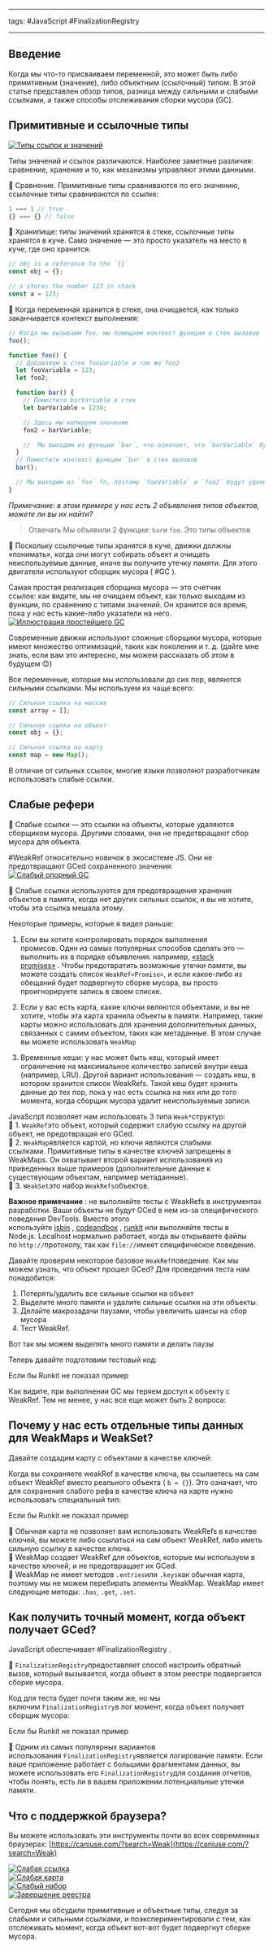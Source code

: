 ____

tags: #JavaScript #FinalizationRegistry

_____
## Введение

Когда мы что-то присваиваем переменной, это может быть либо примитивным (значение), либо объектным (ссылочный) типом.
В этой статье представлен обзор типов, разница между сильными и слабыми ссылками, а также способы отслеживания сборки мусора (GC).

## Примитивные и ссылочные типы

[![Типы ссылок и значений](https://res.cloudinary.com/practicaldev/image/fetch/s--xhEsicxE--/c_limit%2Cf_auto%2Cfl_progressive%2Cq_auto%2Cw_880/https://dev-to-uploads.s3.amazonaws.com/uploads/articles/w0jk7vfdqz4jvgf1umv7.png)](https://res.cloudinary.com/practicaldev/image/fetch/s--xhEsicxE--/c_limit%2Cf_auto%2Cfl_progressive%2Cq_auto%2Cw_880/https://dev-to-uploads.s3.amazonaws.com/uploads/articles/w0jk7vfdqz4jvgf1umv7.png)

Типы значений и ссылок различаются. Наиболее заметные различия: сравнение, хранение и то, как механизмы управляют этими данными.

📝 Сравнение. Примитивные типы сравниваются по его значению, ссылочные типы сравниваются по ссылке:  

```javascript
1 === 1 // true
{} === {} // false
```

📝 Хранилище: типы значений хранятся в стеке, ссылочные типы хранятся в куче. Само значение — это просто указатель на место в куче, где оно хранится.  

```javascript
// obj is a reference to the `{}`
const obj = {};

// a stores the number 123 in stack
const a = 123;
```

📝 Когда переменная хранится в стеке, она очищается, как только заканчивается контекст выполнения:  

```javascript
// Когда мы вызываем foo, мы помещаем контекст функции в стек вызовов
foo();

function foo() {
  // Добавляем в стек fooVariable и так же foo2
  let fooVariable = 123;
  let foo2;

  function bar() {
    // Поместите barVariable в стек
    let barVariable = 1234;

    // Здесь мы копируем значение
    foo2 = barVariable;

    //  Мы выходим из функции `bar`, что означает, что `barVariable` будет удалена
  }
  // Поместите контекст функции `bar` в стек вызовов
  bar();

  // Мы выходим из `foo` fn, поэтому `fooVariable` и `foo2` будут удалены
}
```

_Примечание: в этом примере у нас есть 2 объявления типов объектов, можете ли вы их найти?_

> Отвечать
	Мы объявили 2 функции: `bar`и `foo`. Это типы объектов
  
📝 Поскольку ссылочные типы хранятся в куче, движки должны «понимать», когда они могут собирать объект и очищать неиспользуемые данные, иначе вы получите утечку памяти. Для этого двигатели используют сборщик мусора ( #GC ).

Самая простая реализация сборщика мусора — это счетчик ссылок: как видите, мы не очищаем объект, как только выходим из функции, по сравнению с типами значений. Он хранится все время, пока у нас есть какие-либо указатели на него.  
[![Иллюстрация простейшего GC](https://res.cloudinary.com/practicaldev/image/fetch/s--GmP3DXbn--/c_limit%2Cf_auto%2Cfl_progressive%2Cq_auto%2Cw_880/https://dev-to-uploads.s3.amazonaws.com/uploads/articles/vhgqlmv0newv2chfocw2.png)](https://res.cloudinary.com/practicaldev/image/fetch/s--GmP3DXbn--/c_limit%2Cf_auto%2Cfl_progressive%2Cq_auto%2Cw_880/https://dev-to-uploads.s3.amazonaws.com/uploads/articles/vhgqlmv0newv2chfocw2.png)  

Современные движки используют сложные сборщики мусора, которые имеют множество оптимизаций, таких как поколения и т. д. (дайте мне знать, если вам это интересно, мы можем рассказать об этом в будущем 😊)

Все переменные, которые мы использовали до сих пор, являются сильными ссылками. Мы используем их чаще всего:  

```javascript
// Сильная ссылка на массив
const array = []; 

// Сильная ссылка на объект
const obj = {};

// Сильная ссылка на карту
const map = new Map();
```

В отличие от сильных ссылок, многие языки позволяют разработчикам использовать слабые ссылки.

## Слабые рефери

📝 Слабые ссылки — это ссылки на объекты, которые удаляются сборщиком мусора. Другими словами, они не предотвращают сбор мусора для объекта.

#WeakRef относительно новичок в экосистеме JS. Они не предотвращают GCed сохраненного значения:  
[![Слабый опорный GC](https://res.cloudinary.com/practicaldev/image/fetch/s--11QEIPoK--/c_limit%2Cf_auto%2Cfl_progressive%2Cq_auto%2Cw_880/https://dev-to-uploads.s3.amazonaws.com/uploads/articles/vec5nogk8e4u8jobg1xw.png)](https://res.cloudinary.com/practicaldev/image/fetch/s--11QEIPoK--/c_limit%2Cf_auto%2Cfl_progressive%2Cq_auto%2Cw_880/https://dev-to-uploads.s3.amazonaws.com/uploads/articles/vec5nogk8e4u8jobg1xw.png)

📝 Слабые ссылки используются для предотвращения хранения объектов в памяти, когда нет других сильных ссылок, и вы не хотите, чтобы эта ссылка мешала этому.

Некоторые примеры, которые я видел раньше:

1.  Если вы хотите контролировать порядок выполнения промисов. Один из самых популярных способов сделать это — выполнить их в порядке объявления: например, [«stack promises»](https://www.npmjs.com/package/stack-promises) . Чтобы предотвратить возможные утечки памяти, вы можете создать список `WeakRef<Promise>`, и если какое-либо из обещаний будет подвергнуто сборке мусора, вы просто проигнорируете запись в своем списке.
    
2.  Если у вас есть карта, какие ключи являются объектами, и вы не хотите, чтобы эта карта хранила объекты в памяти. Например, такие карты можно использовать для хранения дополнительных данных, связанных с самим объектом, таких как метаданные. В этом случае вы можете использовать `WeakMap`
    
3.  Временные кеши: у нас может быть кеш, который имеет ограничение на максимальное количество записей внутри кеша (например, LRU). Другой вариант использования — создать кеш, в котором хранится список WeakRefs. Такой кеш будет хранить данные до тех пор, пока у нас есть ссылка на них или до того момента, когда сборщик мусора удалит неиспользуемые записи.

JavaScript позволяет нам использовать 3 типа `Weak*`структур:  
📝 1. `WeakRef`это объект, который содержит слабую ссылку на другой объект, не предотвращая его GCed.  
📝 2. `WeakMap`является картой, но ключи являются слабыми ссылками. Примитивные типы в качестве ключей запрещены в WeakMaps. Он охватывает второй вариант использования из приведенных выше примеров (дополнительные данные к существующим объектам, например метаданные).  
📝 3. `WeakSet`это набор `WeakRefs`объектов.

**Важное примечание** : не выполняйте тесты с WeakRefs в инструментах разработки. Ваши объекты не будут GCed в нем из-за специфического поведения DevTools. Вместо этого используйте [jsbin](https://jsbin.com/) , [codeandbox](https://codesandbox.io/) , [runkit](https://runkit.com/) или выполняйте тесты в Node.js. Localhost нормально работает, когда вы открываете файлы по `http://`протоколу, так как `file://`имеет специфическое поведение.

Давайте проверим некоторое базовое `WeakRef`поведение. Как мы можем узнать, что объект прошел GCed? Для проведения теста нам понадобится:
1.  Потерять/удалить все сильные ссылки на объект
2.  Выделите много памяти и удалите сильные ссылки на эти объекты.
3.  Делайте макрозадачи паузами, чтобы увеличить шансы на сбор мусора
4.  Тест WeakRef.

Вот так мы можем выделять много памяти и делать паузы  

Теперь давайте подготовим тестовый код:

Если бы Runkit не показал пример  

Как видите, при выполнении GC мы теряем доступ к объекту с WeakRef. Тем не менее, у нас все еще может быть 2 вопроса:

## Почему у нас есть отдельные типы данных для WeakMaps и WeakSet?

Давайте создадим карту с объектами в качестве ключей:  

Когда вы сохраняете weakRef в качестве ключа, вы ссылаетесь на сам объект WeakRef вместо реального объекта ( `b = {}`). Это означает, что для сохранения слабого рефа в качестве ключа на карте нужно использовать специальный тип:  

Если бы Runkit не показал пример  

📝 Обычная карта не позволяет вам использовать WeakRefs в качестве ключей, вы можете либо ссылаться на сам объект WeakRef, либо иметь сильную ссылку в качестве ключа.  
📝 WeakMap создает WeakRef для объектов, которые мы используем в качестве ключей, и не предотвращает их GCed.  
📝 WeakMap не имеет методов `.entries`или `.keys`как обычная карта, поэтому мы не можем перебирать элементы WeakMap. WeakMap имеет следующие методы: `.has`, `.get`, `.set`.

## Как получить точный момент, когда объект получает GCed?

JavaScript обеспечивает #FinalizationRegistry .

📝 `FinalizationRegistry`предоставляет способ настроить обратный вызов, который вызывается, когда объект в этом реестре подвергается сборке мусора.

Код для теста будет почти таким же, но мы включим `FinalizationRegistry`в лог момент, когда объект получает сборщик мусора:

Если бы Runkit не показал пример 
  
📝 Одним из самых популярных вариантов использования `FinalizationRegistry`является логирование памяти. Если ваше приложение работает с большими фрагментами данных, вы можете использовать его `FinalizationRegistry`для создания отчетов, чтобы понять, есть ли в вашем приложении потенциальные утечки памяти.

## Что с поддержкой браузера?

Вы можете использовать эти инструменты почти во всех современных браузерах: [https://caniuse.com/?search=Weak](https://caniuse.com/?search=Weak)

[![Слабая ссылка](https://res.cloudinary.com/practicaldev/image/fetch/s--4nI_n_4a--/c_limit%2Cf_auto%2Cfl_progressive%2Cq_auto%2Cw_880/https://dev-to-uploads.s3.amazonaws.com/uploads/articles/hjxyqxy7jxamdsfxb1uy.png)](https://res.cloudinary.com/practicaldev/image/fetch/s--4nI_n_4a--/c_limit%2Cf_auto%2Cfl_progressive%2Cq_auto%2Cw_880/https://dev-to-uploads.s3.amazonaws.com/uploads/articles/hjxyqxy7jxamdsfxb1uy.png)  
[![Слабая карта](https://res.cloudinary.com/practicaldev/image/fetch/s--QSnMGJTu--/c_limit%2Cf_auto%2Cfl_progressive%2Cq_auto%2Cw_880/https://dev-to-uploads.s3.amazonaws.com/uploads/articles/gbssv3o9se5bm7o6emic.png)](https://res.cloudinary.com/practicaldev/image/fetch/s--QSnMGJTu--/c_limit%2Cf_auto%2Cfl_progressive%2Cq_auto%2Cw_880/https://dev-to-uploads.s3.amazonaws.com/uploads/articles/gbssv3o9se5bm7o6emic.png)  
[![Слабый набор](https://res.cloudinary.com/practicaldev/image/fetch/s--Ob9nuRvR--/c_limit%2Cf_auto%2Cfl_progressive%2Cq_auto%2Cw_880/https://dev-to-uploads.s3.amazonaws.com/uploads/articles/2di4wgy2kks72anwajca.png)](https://res.cloudinary.com/practicaldev/image/fetch/s--Ob9nuRvR--/c_limit%2Cf_auto%2Cfl_progressive%2Cq_auto%2Cw_880/https://dev-to-uploads.s3.amazonaws.com/uploads/articles/2di4wgy2kks72anwajca.png)  
[![Завершение реестра](https://res.cloudinary.com/practicaldev/image/fetch/s--_YU4Zx52--/c_limit%2Cf_auto%2Cfl_progressive%2Cq_auto%2Cw_880/https://dev-to-uploads.s3.amazonaws.com/uploads/articles/cg16wvz3czco7bk0fxti.png)](https://res.cloudinary.com/practicaldev/image/fetch/s--_YU4Zx52--/c_limit%2Cf_auto%2Cfl_progressive%2Cq_auto%2Cw_880/https://dev-to-uploads.s3.amazonaws.com/uploads/articles/cg16wvz3czco7bk0fxti.png)

Сегодня мы обсудили примитивные и объектные типы, следуя за слабыми и сильными ссылками, и поэкспериментировали с тем, как отслеживать момент, когда объект вот-вот будет подвергнут сборке мусора.